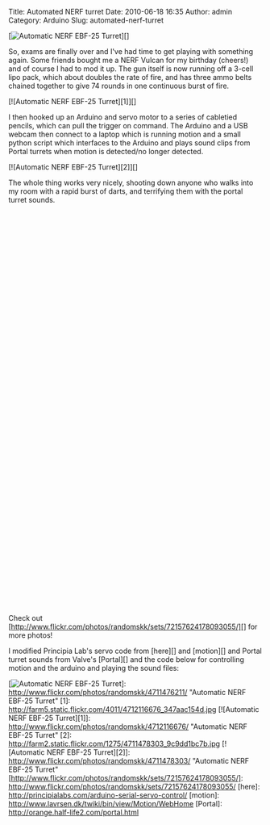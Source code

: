 Title: Automated NERF turret
Date: 2010-06-18 16:35
Author: admin
Category: Arduino
Slug: automated-nerf-turret

[![Automatic NERF EBF-25 Turret][]][]

So, exams are finally over and I've had time to get playing with
something again. Some friends bought me a NERF Vulcan for my birthday
(cheers!) and of course I had to mod it up. The gun itself is now
running off a 3-cell lipo pack, which about doubles the rate of fire,
and has three ammo belts chained together to give 74 rounds in one
continuous burst of fire.

[![Automatic NERF EBF-25 Turret][1]][]

I then hooked up an Arduino and servo motor to a series of cabletied
pencils, which can pull the trigger on command. The Arduino and a USB
webcam then connect to a laptop which is running motion and a small
python script which interfaces to the Arduino and plays sound clips from
Portal turrets when motion is detected/no longer detected.

[![Automatic NERF EBF-25 Turret][2]][]

The whole thing works very nicely, shooting down anyone who walks into
my room with a rapid burst of darts, and terrifying them with the portal
turret sounds.

<object classid="clsid:d27cdb6e-ae6d-11cf-96b8-444553540000" width="480" height="385" codebase="http://download.macromedia.com/pub/shockwave/cabs/flash/swflash.cab#version=6,0,40,0"><param name="allowFullScreen" value="true"></param><param name="allowscriptaccess" value="always"></param><param name="src" value="http://www.youtube-nocookie.com/v/wrWUhVeEcHk&amp;hl=en_GB&amp;fs=1&amp;rel=0"></param><param name="allowfullscreen" value="true"></param><embed type="application/x-shockwave-flash" width="480" height="385" src="http://www.youtube-nocookie.com/v/wrWUhVeEcHk&amp;hl=en_GB&amp;fs=1&amp;rel=0" allowscriptaccess="always" allowfullscreen="true"></embed></object>

<object classid="clsid:d27cdb6e-ae6d-11cf-96b8-444553540000" width="480" height="385" codebase="http://download.macromedia.com/pub/shockwave/cabs/flash/swflash.cab#version=6,0,40,0"><param name="allowFullScreen" value="true"></param><param name="allowscriptaccess" value="always"></param><param name="src" value="http://www.youtube-nocookie.com/v/-FBXKrU1Jec&amp;hl=en_GB&amp;fs=1&amp;rel=0"></param><param name="allowfullscreen" value="true"></param><embed type="application/x-shockwave-flash" width="480" height="385" src="http://www.youtube-nocookie.com/v/-FBXKrU1Jec&amp;hl=en_GB&amp;fs=1&amp;rel=0" allowscriptaccess="always" allowfullscreen="true"></embed></object>

Check out
[http://www.flickr.com/photos/randomskk/sets/72157624178093055/][] for
more photos!

I modified Principia Lab's servo code from [here][] and [motion][] and
Portal turret sounds from Valve's [Portal][] and the code below for
controlling motion and the arduino and playing the sound files:

<p>
<script src="http://gist.github.com/443851.js"></script>
</p>

  [Automatic NERF EBF-25 Turret]: http://farm5.static.flickr.com/4019/4711476211_5334eb34fe.jpg
  [![Automatic NERF EBF-25 Turret][]]: http://www.flickr.com/photos/randomskk/4711476211/
    "Automatic NERF EBF-25 Turret"
  [1]: http://farm5.static.flickr.com/4011/4712116676_347aac154d.jpg
  [![Automatic NERF EBF-25 Turret][1]]: http://www.flickr.com/photos/randomskk/4712116676/
    "Automatic NERF EBF-25 Turret"
  [2]: http://farm2.static.flickr.com/1275/4711478303_9c9dd1bc7b.jpg
  [![Automatic NERF EBF-25 Turret][2]]: http://www.flickr.com/photos/randomskk/4711478303/
    "Automatic NERF EBF-25 Turret"
  [http://www.flickr.com/photos/randomskk/sets/72157624178093055/]: http://www.flickr.com/photos/randomskk/sets/72157624178093055/
  [here]: http://principialabs.com/arduino-serial-servo-control/
  [motion]: http://www.lavrsen.dk/twiki/bin/view/Motion/WebHome
  [Portal]: http://orange.half-life2.com/portal.html

